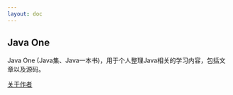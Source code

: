 ```yaml
---
layout: doc
---
```

## Java One
Java One (Java集、Java一本书)，用于个人整理Java相关的学习内容，包括文章以及源码。

[关于作者](https://chatgis.space/about/)
